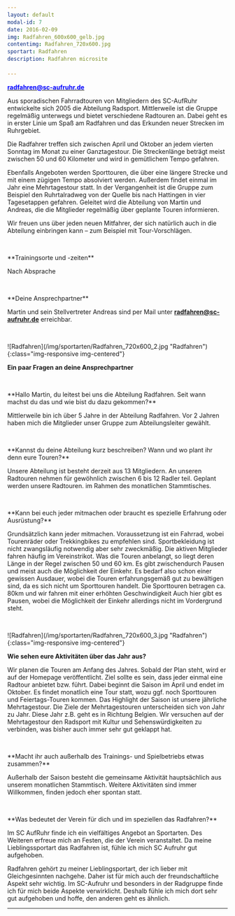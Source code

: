 ```yaml
---
layout: default
modal-id: 7
date: 2016-02-09
img: Radfahren_600x600_gelb.jpg
contentimg: Radfahren_720x600.jpg
sportart: Radfahren
description: Radfahren microsite
             
---
```


<p><b><a href="mailto:radfahren@sc-aufruhr.de"><font color="#0000FF">radfahren@sc-aufruhr.de</font></a></b></p>
Aus sporadischen Fahrradtouren von Mitgliedern des SC-AufRuhr entwickelte sich 2005 die Abteilung Radsport. Mittlerweile ist die Gruppe regelmäßig unterwegs und bietet verschiedene Radtouren an. Dabei geht es in erster Linie um Spaß am Radfahren und das Erkunden neuer Strecken im Ruhrgebiet.

Die Radfahrer treffen sich zwischen April und Oktober an jedem vierten Sonntag im Monat zu einer Ganztagestour. Die Streckenlänge beträgt meist zwischen 50 und 60 Kilometer und wird in gemütlichem Tempo gefahren.

Ebenfalls Angeboten werden Sporttouren, die über eine längere Strecke und mit einem zügigen Tempo absolviert werden. Außerdem findet einmal im Jahr eine Mehrtagestour statt. In der Vergangenheit ist die Gruppe zum Beispiel den Ruhrtalradweg von der Quelle bis nach Hattingen in vier Tagesetappen gefahren.
Geleitet wird die Abteilung von Martin und Andreas, die die Mitglieder regelmäßig über geplante Touren informieren. 

Wir freuen uns über jeden neuen Mitfahrer, der sich natürlich auch in die Abteilung einbringen kann – zum Beispiel mit Tour-Vorschlägen.

  
<p>&nbsp;</p>
**Trainingsorte und -zeiten**

Nach Absprache

<p>&nbsp;</p>
**Deine Ansprechpartner**

Martin und sein Stellvertreter Andreas sind per Mail unter <b><a href="mailto:radfahren@sc-aufruhr.de"><font color="#0000FF">radfahren@sc-aufruhr.de</font></a></b> erreichbar.
  
<p>&nbsp;</p>
![Radfahren](/img/sportarten/Radfahren_720x600_2.jpg "Radfahren"){:class="img-responsive img-centered"}


**Ein paar Fragen an deine Ansprechpartner**

<p>&nbsp;</p>
**Hallo Martin, du leitest bei uns die Abteilung Radfahren. Seit wann machst du das und wie bist du dazu gekommen?**
  
Mittlerweile bin ich über 5 Jahre  in der Abteilung Radfahren. Vor 2 Jahren haben mich die Mitglieder unser Gruppe zum Abteilungsleiter gewählt.

<p>&nbsp;</p>
**Kannst du deine Abteilung kurz beschreiben? Wann und wo plant ihr denn eure Touren?**

Unsere Abteilung ist besteht derzeit aus 13 Mitgliedern. An unseren Radtouren nehmen für gewöhnlich zwischen 6 bis 12 Radler teil. Geplant werden unsere Radtouren. im Rahmen des monatlichen Stammtisches.
<p>&nbsp;</p>
**Kann bei euch jeder mitmachen oder braucht es spezielle Erfahrung oder Ausrüstung?**

Grundsätzlich kann jeder mitmachen. Voraussetzung ist ein Fahrrad, wobei Tourenräder oder Trekkingbikes zu  empfehlen sind.
Sportbekleidung ist nicht zwangsläufig notwendig aber sehr zweckmäßig. Die aktiven Mitglieder fahren häufig im Vereinstrikot.
Was die Touren anbelangt, so liegt deren Länge in der Regel zwischen 50 und 60 km. Es gibt zwischendurch Pausen und meist auch die Möglichkeit  der Einkehr. Es bedarf also schon einer gewissen Ausdauer, wobei die Touren erfahrungsgemäß gut zu bewältigen sind, da es sich nicht um Sporttouren handelt.
Die Sporttouren betragen ca. 80km und wir fahren mit einer erhöhten Geschwindigkeit  Auch hier gibt es Pausen, wobei die Möglichkeit der Einkehr allerdings nicht im Vordergrund steht. 

<p>&nbsp;</p>
![Radfahren](/img/sportarten/Radfahren_720x600_3.jpg "Radfahren"){:class="img-responsive img-centered"}

**Wie sehen eure Aktivitäten über das Jahr aus?**

Wir planen die Touren am Anfang des Jahres. Sobald der Plan steht, wird er auf der Homepage veröffentlicht. Ziel sollte es sein, dass jeder einmal eine Radtour anbietet bzw. führt.
Dabei beginnt die Saison im April und endet im Oktober. Es findet monatlich eine Tour statt, wozu ggf. noch Sporttouren und Feiertags-Touren kommen.
Das Highlight der Saison ist unsere jährliche Mehrtagestour. Die Ziele der Mehrtagestouren unterscheiden sich von Jahr zu Jahr. Diese Jahr z.B. geht es in Richtung Belgien.  Wir versuchen auf der Mehrtagestour den Radsport mit Kultur und Sehenswürdigkeiten zu verbinden, was bisher auch immer sehr gut geklappt hat.

<p>&nbsp;</p>
**Macht ihr auch außerhalb des Trainings- und Spielbetriebs etwas zusammen?**

Außerhalb der Saison besteht die gemeinsame Aktivität hauptsächlich aus unserem monatlichen Stammtisch. Weitere Aktivitäten sind immer Willkommen, finden jedoch eher spontan statt.
<p>&nbsp;</p>
**Was bedeutet der Verein für dich und im speziellen das Radfahren?**

Im SC AufRuhr finde ich ein vielfältiges Angebot an Sportarten.
Des Weiteren erfreue mich an Festen, die der Verein veranstaltet.
Da meine Lieblingssportart das Radfahren ist, fühle ich mich SC Aufruhr gut aufgehoben.

Radfahren gehört zu meiner Lieblingsportart, der ich lieber mit Gleichgesinnten nachgehe.
Daher ist für mich auch der freundschaftliche Aspekt sehr wichtig. Im SC-Aufruhr und besonders in der Radgruppe finde ich für mich beide Aspekte verwirklicht. Deshalb fühle ich mich dort sehr gut aufgehoben und hoffe, den anderen geht es ähnlich.

___
